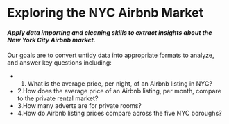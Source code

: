 # Exploring the NYC Airbnb Market

 #### *Apply data importing and cleaning skills to extract insights about the New York City Airbnb market.*

  Our goals are to convert untidy data into appropriate formats to analyze, and answer key questions including:

 * 1. What is the average price, per night, of an Airbnb listing in NYC?
 * 2.How does the average price of an Airbnb listing, per month, compare to the private rental market?
 * 3.How many adverts are for private rooms?
 * 4.How do Airbnb listing prices compare across the five NYC boroughs?
